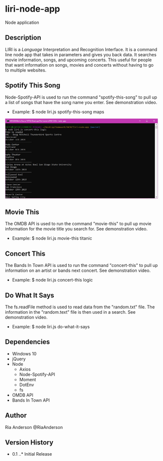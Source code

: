 # liri-node-app
 
Node application
 
## Description 
 
LIRI is a _Language_ Interpretation and Recognition Interface. It is a command line node app that takes in parameters and gives you back data. It searches movie information, songs, and upcoming concerts. This useful for people that want information on songs, movies and concerts without having to go to multiple websites. 
 
## Spotify This Song
 
Node-Spotify-API is used to run the command "spotify-this-song" to pull up a list of songs that have the song name you enter. See demonstration video.
 
* Example: $ node liri.js spotify-this-song maps

![Image description](screenshots/concert.jpg)
 
##  Movie This
 
The OMDB API is used to run the command "movie-this" to pull up movie information for the movie title you search for. See demonstration video.
 
* Example: $ node liri.js movie-this titanic
 
## Concert This
 
The Bands In Town API is used to run the command "concert-this" to pull up information on an artist or bands next concert. See demonstration video.
 
* Example: $ node liri.js concert-this logic
 
## Do What It Says
 
The fs.readFile method is used to read data from the "random.txt" file. The information in the "random.text" file is then used in a search. See demonstration video.
 
* Example: $ node liri.js do-what-it-says
 
## Dependencies
 
* Windows 10
* jQuery
* Node
    * Axios
    * Node-Spotify-API
    * Moment
    * DotEnv
    * fs
* OMDB API
* Bands In Town API
 
## Author
Ria Anderson
@RiaAnderson
 
## Version History
* 0.1
..* Initial Release

